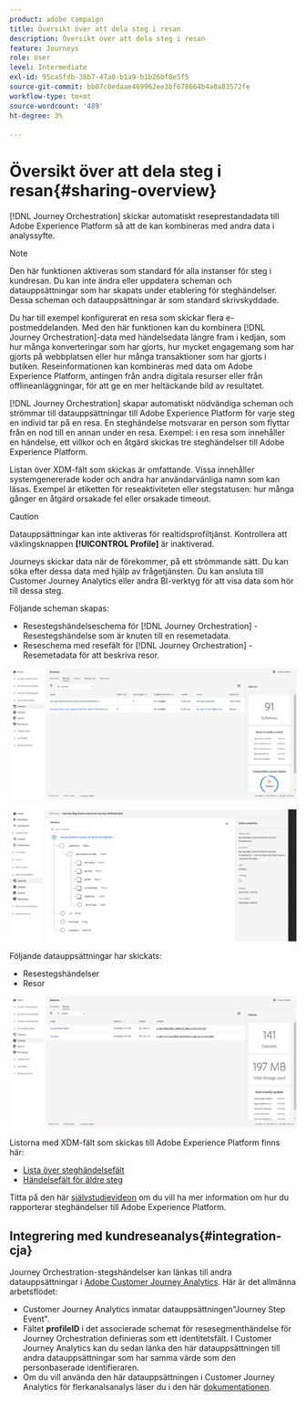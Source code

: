 ```yaml
---
product: adobe campaign
title: Översikt över att dela steg i resan
description: Översikt över att dela steg i resan
feature: Journeys
role: User
level: Intermediate
exl-id: 95ca5fdb-38b7-47a0-b1a9-b1b26bf8e5f5
source-git-commit: bb07c0edaae469962ee3bf678664b4a0a83572fe
workflow-type: tm+mt
source-wordcount: '489'
ht-degree: 3%

---
```


# Översikt över att dela steg i resan{#sharing-overview}

[!DNL Journey Orchestration] skickar automatiskt reseprestandadata till Adobe Experience Platform så att de kan kombineras med andra data i analyssyfte.

>[!NOTE]
>
>Den här funktionen aktiveras som standard för alla instanser för steg i kundresan. Du kan inte ändra eller uppdatera scheman och datauppsättningar som har skapats under etablering för steghändelser. Dessa scheman och datauppsättningar är som standard skrivskyddade.

Du har till exempel konfigurerat en resa som skickar flera e-postmeddelanden. Med den här funktionen kan du kombinera [!DNL Journey Orchestration]-data med händelsedata längre fram i kedjan, som hur många konverteringar som har gjorts, hur mycket engagemang som har gjorts på webbplatsen eller hur många transaktioner som har gjorts i butiken. Reseinformationen kan kombineras med data om Adobe Experience Platform, antingen från andra digitala resurser eller från offlineanläggningar, för att ge en mer heltäckande bild av resultatet.

[!DNL Journey Orchestration] skapar automatiskt nödvändiga scheman och strömmar till datauppsättningar till Adobe Experience Platform för varje steg en individ tar på en resa. En steghändelse motsvarar en person som flyttar från en nod till en annan under en resa. Exempel: i en resa som innehåller en händelse, ett villkor och en åtgärd skickas tre steghändelser till Adobe Experience Platform.

Listan över XDM-fält som skickas är omfattande. Vissa innehåller systemgenererade koder och andra har användarvänliga namn som kan läsas. Exempel är etiketten för reseaktiviteten eller stegstatusen: hur många gånger en åtgärd orsakade fel eller orsakade timeout.

>[!CAUTION]
>
>Datauppsättningar kan inte aktiveras för realtidsprofiltjänst. Kontrollera att växlingsknappen **[!UICONTROL Profile]** är inaktiverad.

Journeys skickar data när de förekommer, på ett strömmande sätt. Du kan söka efter dessa data med hjälp av frågetjänsten. Du kan ansluta till Customer Journey Analytics eller andra BI-verktyg för att visa data som hör till dessa steg.

Följande scheman skapas:

* Resestegshändelseschema för [!DNL Journey Orchestration] - Resestegshändelse som är knuten till en resemetadata.
* Reseschema med resefält för [!DNL Journey Orchestration] - Resemetadata för att beskriva resor.

![](../assets/sharing1.png)

![](../assets/sharing2.png)

Följande datauppsättningar har skickats:

* Resestegshändelser
* Resor

![](../assets/sharing3.png)

Listorna med XDM-fält som skickas till Adobe Experience Platform finns här:

* [Lista över steghändelsefält](../building-journeys/sharing-field-list.md)
* [Händelsefält för äldre steg](../building-journeys/sharing-legacy-fields.md)

Titta på den här [självstudievideon](https://experienceleague.adobe.com/docs/journey-orchestration-learn/tutorials/reporting-step-events-to-adobe-experience-platform.html) om du vill ha mer information om hur du rapporterar steghändelser till Adobe Experience Platform.

## Integrering med kundreseanalys{#integration-cja}

Journey Orchestration-stegshändelser kan länkas till andra datauppsättningar i [Adobe Customer Journey Analytics](https://experienceleague.adobe.com/docs/analytics-platform/using/cja-overview/cja-overview.html). Här är det allmänna arbetsflödet:

* Customer Journey Analytics inmatar datauppsättningen&quot;Journey Step Event&quot;.
* Fältet **profileID** i det associerade schemat för resesegmenthändelse för Journey Orchestration definieras som ett identitetsfält. I Customer Journey Analytics kan du sedan länka den här datauppsättningen till andra datauppsättningar som har samma värde som den personbaserade identifieraren.
* Om du vill använda den här datauppsättningen i Customer Journey Analytics för flerkanalsanalys läser du i den här [dokumentationen](https://experienceleague.adobe.com/docs/analytics-platform/using/cja-usecases/cross-channel.html).
